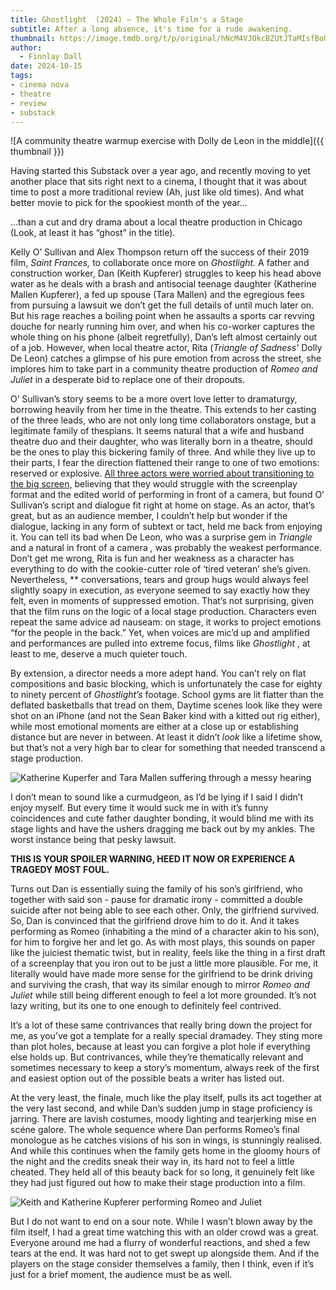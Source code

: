 ```yaml
---
title: Ghostlight  (2024) – The Whole Film's a Stage
subtitle: After a long absence, it's time for a rude awakening.
thumbnail: https://image.tmdb.org/t/p/original/hNcM4VJOkcBZUtJTaMIsfBoUlcW.jpg
author:
  - Finnlay Dall
date: 2024-10-15
tags:
- cinema nova
- theatre
- review
- substack
---
```

![A community theatre warmup exercise with Dolly de Leon in the middle]({{ thumbnail }})

Having started this Substack over a year ago, and recently moving to yet another place that sits right next to a cinema, I thought that it was about time to post a more traditional review (Ah, just like old times). And what better movie to pick for the spookiest month of the year…

…than a cut and dry drama about a local theatre production in Chicago (Look, at least it has “ghost” in the title).

Kelly O’ Sullivan and Alex Thompson return off the success of their 2019 film, *Saint Frances,* to collaborate once more on *Ghostlight.* A father and construction worker, Dan (Keith Kupferer) struggles to keep his head above water as he deals with a brash and antisocial teenage daughter (Katherine Mallen Kupferer), a fed up spouse (Tara Mallen) and the egregious fees from pursuing a lawsuit we don’t get the full details of until much later on. But his rage reaches a boiling point when he assaults a sports car revving douche for nearly running him over, and when his co-worker captures the whole thing on his phone (albeit regretfully), Dan’s left almost certainly out of a job. However, when local theatre actor, Rita (*Triangle of Sadness'*  Dolly De Leon) catches a glimpse of his pure emotion from across the street, she implores him to take part in a community theatre production of *Romeo and Juliet* in a desperate bid to replace one of their dropouts.

O’ Sullivan’s story seems to be a more overt love letter to dramaturgy, borrowing heavily from her time in the theatre. This extends to her casting of the three leads, who are not only long time collaborators onstage, but a legitimate family of thespians. It seems natural that a wife and husband theatre duo and their daughter, who was literally born in a theatre, should be the ones to play this bickering family of three. And while they live up to their parts, I fear the direction flattened their range to one of two emotions: reserved or explosive. [All three actors were worried about transitioning to the big screen,](https://cinemafemme.com/2024/06/10/this-is-our-family-tara-mallen-keith-kupferer-and-katherine-mallen-kupferer-on-ghostlight/) believing that they would struggle with the screenplay format and the edited world of performing in front of a camera, but found O’ Sullivan’s script and dialogue fit right at home on stage. As an actor, that’s great, but as an audience member, I couldn’t help but wonder if the dialogue, lacking in any form of subtext or tact, held me back from enjoying it. You can tell its bad when De Leon, who was a surprise gem in *Triangle* and a natural in front of a camera *,* was probably the weakest performance. Don’t get me wrong, Rita is fun and her weakness as a character has everything to do with the cookie-cutter role of ‘tired veteran’ she’s given. Nevertheless, ** conversations, tears and group hugs would always feel slightly soapy in execution, as everyone seemed to say exactly how they felt, even in moments of suppressed emotion. That’s not surprising, given that the film runs on the logic of a local stage production. Characters even repeat the same advice ad nauseam: on stage, it works to project emotions “for the people in the back.” Yet, when voices are mic’d up and amplified and performances are pulled into extreme focus, films like *Ghostlight* , at least to me, deserve a much quieter touch.

By extension, a director needs a more adept hand. You can’t rely on flat compositions and basic blocking, which is unfortunately the case for eighty to ninety percent of *Ghostlight’s* footage. School gyms are lit flatter than the deflated basketballs that tread on them, Daytime scenes look like they were shot on an iPhone (and not the Sean Baker kind with a kitted out rig either), while most emotional moments are either at a close up or establishing distance but are never in between. At least it didn’t *look* like a lifetime show, but that’s not a very high bar to clear for something that needed transcend a stage production.

![Katherine Kuperfer and Tara Mallen suffering through a messy hearing](https://image.tmdb.org/t/p/original/fIhNqnVr8zP8RskAtRaBIHZzkB2.jpg)

I don’t mean to sound like a curmudgeon, as I’d be lying if I said I didn’t enjoy myself. But every time it would suck me in with it’s funny coincidences and cute father daughter bonding, it would blind me with its stage lights and have the ushers dragging me back out by my ankles. The worst instance being that pesky lawsuit.

 **THIS IS YOUR SPOILER WARNING, HEED IT NOW OR EXPERIENCE A TRAGEDY MOST FOUL.**

Turns out Dan is essentially suing the family of his son’s girlfriend, who together with said son - pause for dramatic irony - committed a double suicide after not being able to see each other. Only, the girlfriend survived. So, Dan is convinced that the girlfriend drove him to do it. And it takes performing as Romeo (inhabiting a the mind of a character akin to his son), for him to forgive her and let go. As with most plays, this sounds on paper like the juiciest thematic twist, but in reality, feels like the thing in a first draft of a screenplay that you iron out to be just a little more plausible. For me, it literally would have made more sense for the girlfriend to be drink driving and surviving the crash, that way its similar enough to mirror *Romeo and Juliet* while still being different enough to feel a lot more grounded. It’s not lazy writing, but its one to one enough to definitely feel contrived.

It’s a lot of these same contrivances that really bring down the project for me, as you’ve got a template for a really special dramadey. They sting more than plot holes, because at least you can forgive a plot hole if everything else holds up. But contrivances, while they’re thematically relevant and sometimes necessary to keep a story’s momentum, always reek of the first and easiest option out of the possible beats a writer has listed out.

At the very least, the finale, much like the play itself, pulls its act together at the very last second, and while Dan’s sudden jump in stage proficiency is jarring. There are lavish costumes, moody lighting and tearjerking mise en scéne galore. The whole sequence where Dan performs Romeo’s final monologue as he catches visions of his son in wings, is stunningly realised. And while this continues when the family gets home in the gloomy hours of the night and the credits sneak their way in, its hard not to feel a little cheated. They held all of this beauty back for so long, it genuinely felt like they had just figured out how to make their stage production into a film.

![Keith and Katherine Kupferer performing Romeo and Juliet](https://image.tmdb.org/t/p/original/rhy7zETGvG6f5bDtOSiE5k1j8cr.jpg)

But I do not want to end on a sour note. While I wasn’t blown away by the film itself, I had a great time watching this with an older crowd was a great. Everyone around me had a flurry of wonderful reactions, and shed a few tears at the end. It was hard not to get swept up alongside them. And if the players on the stage consider themselves a family, then I think, even if it’s just for a brief moment, the audience must be as well.
